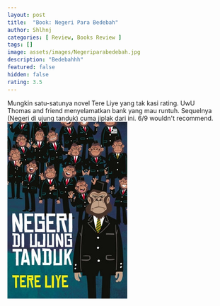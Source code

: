 ```yaml
---
layout: post
title:  "Book: Negeri Para Bedebah"
author: Shlhnj
categories: [ Review, Books Review ]
tags: []
image: assets/images/Negeriparabedebah.jpg
description: "Bedebahhh"
featured: false
hidden: false
rating: 3.5
---
```

Mungkin satu-satunya novel Tere Liye yang tak kasi rating. UwU <br>
Thomas and friend menyelamatkan bank yang mau runtuh. Sequelnya (Negeri di ujung tanduk) cuma jiplak dari ini. 6/9 wouldn't recommend.
![Sequel](/assets/images/Negeridiujungtanduk.jpg)
